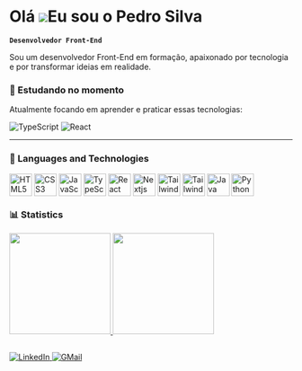 Olá ![](https://user-images.githubusercontent.com/18350557/176309783-0785949b-9127-417c-8b55-ab5a4333674e.gif)Eu sou o Pedro Silva
===================================================================================================================================

**`Desenvolvedor Front-End`**

Sou um desenvolvedor Front-End em formação, apaixonado por tecnologia e por transformar ideias em realidade.

### 🌱 Estudando no momento
Atualmente focando em aprender e praticar essas tecnologias:
<p align="left">
  <img src="https://img.shields.io/badge/TypeScript-007ACC?style=for-the-badge&logo=typescript&logoColor=white" alt="TypeScript" />
  <img src="https://img.shields.io/badge/React-20232A?style=for-the-badge&logo=react&logoColor=61DAFB" alt="React" />
</p>

---

### 🚀 Languages and Technologies
<div style="display: inline-block;">
  <img 
    align="center" 
    alt="HTML5"
    title="HTML5"
    height="40"
    width="40"
    src="https://cdn.jsdelivr.net/gh/devicons/devicon@latest/icons/html5/html5-original.svg"
  >
   <img 
    align="center" 
    alt="CSS3"
    title="CSS3"
    height="40"
    width="40"
    src="https://cdn.jsdelivr.net/gh/devicons/devicon@latest/icons/css3/css3-original.svg"
  >
  <img 
    align="center" 
    alt="JavaScript"
    title="JavaScript"
    height="40"
    width="40"
    src="https://cdn.jsdelivr.net/gh/devicons/devicon@latest/icons/javascript/javascript-original.svg"
  >
  <img 
    align="center" 
    alt="TypeScript"
    title="TypeScript"
    height="40"
    width="40"
    src="https://cdn.jsdelivr.net/gh/devicons/devicon@latest/icons/typescript/typescript-original.svg"
  >
  <img 
    align="center" 
    alt="React"
    title="React"
    height="40"
    width="40"
    src="https://cdn.jsdelivr.net/gh/devicons/devicon@latest/icons/react/react-original.svg"
  >
  <img 
    align="center" 
    alt="Nextjs"
    title="Nextjs"
    height="40"
    width="40"
    src="https://cdn.jsdelivr.net/gh/devicons/devicon@latest/icons/nextjs/nextjs-original.svg"
  >
  <img 
    align="center" 
    alt="Tailwind"
    title="Tailwind"
    height="40"
    width="40"
    src="https://cdn.jsdelivr.net/gh/devicons/devicon@latest/icons/tailwindcss/tailwindcss-original.svg"
  >
  <img 
    align="center" 
    alt="Tailwind"
    title="Tailwind"
    height="40"
    width="40"
    src="https://cdn.jsdelivr.net/gh/devicons/devicon@latest/icons/mysql/mysql-original.svg"
  >
  <img 
    align="center" 
    alt="Java"
    title="Java"
    height="40"
    width="40"
    src="https://cdn.jsdelivr.net/gh/devicons/devicon@latest/icons/java/java-original.svg"
  >
    <img 
    align="center" 
    alt="Python"
    title="Python"
    height="40"
    width="40"
    src="https://cdn.jsdelivr.net/gh/devicons/devicon@latest/icons/python/python-original.svg"
  >
</div>

### 📊 Statistics
<div> 
  <a href="https://github.com/silvapedrodev">
  <img height="180em" src="https://github-readme-stats.vercel.app/api?username=silvapedrodev&show_icons=true&theme=nightowl&include_all_commits=flase"/>
  <img height="180em" src="https://github-readme-stats.vercel.app/api/top-langs/?username=silvapedrodev&theme=nightowl&layout=compact&custom_title=Most%20Used%20Languages&langs_count=9"/>
</div>

##

 <div>
  <a href="https://www.linkedin.com/in/py-pedrosilva/" target="_blank">
    <img src="https://img.shields.io/badge/LinkedIn-0077B5?style=for-the-badge&logo=linkedin&logoColor=white" alt="LinkedIn">
  </a>
   <a href="mailto:py.pedrosilva@gmail.com" target="_blank">
    <img src="https://img.shields.io/badge/Gmail-D14836?style=for-the-badge&logo=gmail&logoColor=white" alt="GMail">
  </a>
</div>
